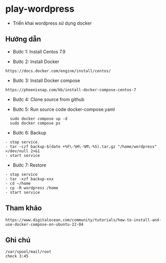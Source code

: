 # play-wordpress

- Triển khai wordpress sử dụng docker

## Hướng dẫn
- Bước 1: Install Centos 7.9

- Bước 2: Install Docker
```
https://docs.docker.com/engine/install/centos/
```

- Bước 3: Install Docker compose
```
https://phoenixnap.com/kb/install-docker-compose-centos-7
```

- Bước 4: Clone source from github

- Bước 5: Run source code docker-compose.yaml
```
  sudo docker compose up -d
  sudo docker compose ps
```

- Bước 6: Backup
```
- stop service.
- tar -czf backup-$(date +%F\-%H\-%M\-%S).tar.gz "/home/wordpress" >/dev/null 2>&1
- start service
```

- Bước 7: Restore
```
- stop service
- tar -xzf backup-xxx
- cd ~/home
- cp -R wordpress /home
- start service
```

## Tham khảo
```
https://www.digitalocean.com/community/tutorials/how-to-install-and-use-docker-compose-on-ubuntu-22-04
```

## Ghi chú
```
/var/spool/mail/root
check 3:45
```
